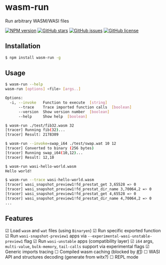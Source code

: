 # wasm-run
Run arbitrary WASM/WASI files

[![NPM version](https://img.shields.io/npm/v/wasm-run.svg)](https://www.npmjs.com/package/wasm-run)
[![GitHub stars](https://img.shields.io/github/stars/wasm3/node-wasm-run.svg)](https://github.com/wasm3/node-wasm-run)
[![GitHub issues](https://img.shields.io/github/issues/wasm3/node-wasm-run.svg)](https://github.com/wasm3/node-wasm-run/issues)
[![GitHub license](https://img.shields.io/badge/license-MIT-blue.svg)](https://github.com/wasm3/node-wasm-run)

## Installation

```sh
$ npm install wasm-run -g
```

## Usage

```sh
$ wasm-run --help        
wasm-run [options] <file> [args..]

Options:
  -i, --invoke   Function to execute  [string]
      --trace    Trace imported function calls  [boolean]
      --version  Show version number  [boolean]
      --help     Show help  [boolean]

$ wasm-run ./test/fib32.wasm 32
[tracer] Running fib(32)...
[tracer] Result: 2178309

$ wasm-run --invoke=swap_i64 ./test/swap.wat 10 12
[tracer] Converted to binary (256 bytes)
[tracer] Running swap_i64(10,12)...
[tracer] Result: 12,10

$ wasm-run wasi-hello-world.wasm
Hello world!

$ wasm-run --trace wasi-hello-world.wasm
[tracer] wasi_snapshot_preview1!fd_prestat_get 3,65528 => 0
[tracer] wasi_snapshot_preview1!fd_prestat_dir_name 3,70064,2 => 0
[tracer] wasi_snapshot_preview1!fd_prestat_get 4,65528 => 0
[tracer] wasi_snapshot_preview1!fd_prestat_dir_name 4,70064,2 => 0
...
```

## Features

☑ Load `wasm` and `wat` files (using `Binaryen`)
☑ Run specific exported function
☑ Run `wasi-snapshot-preview1` apps via `--experimental-wasi-unstable-preview1` flag
☑ Run `wasi-unstable` apps (compatibility layer)
☑ `i64` args, `multi-value`, `bulk-memory`, `tail-calls` support via experimental flags
☑ Generic imports tracing
☐ Compiled wasm caching (blocked by [#1](https://github.com/wasm3/node-wasm-run/issues/1))
☐ WASI API and structures decoding (generate from witx?)
☐ REPL mode
